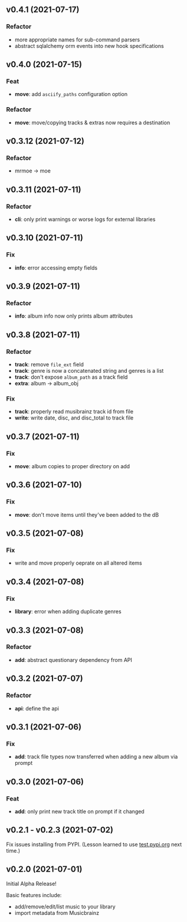 ## v0.4.1 (2021-07-17)

### Refactor

- more appropriate names for sub-command parsers
- abstract sqlalchemy orm events into new hook specifications

## v0.4.0 (2021-07-15)

### Feat

- **move**: add `asciify_paths` configuration option

### Refactor

- **move**: move/copying tracks & extras now requires a destination

## v0.3.12 (2021-07-12)

### Refactor

- mrmoe -> moe

## v0.3.11 (2021-07-11)

### Refactor

- **cli**: only print warnings or worse logs for external libraries

## v0.3.10 (2021-07-11)

### Fix

- **info**: error accessing empty fields

## v0.3.9 (2021-07-11)

### Refactor

- **info**: album info now only prints album attributes

## v0.3.8 (2021-07-11)

### Refactor

- **track**: remove `file_ext` field
- **track**: genre is now a concatenated string and genres is a list
- **track**: don't expose `album_path` as a track field
- **extra**: album -> album_obj

### Fix

- **track**: properly read musibrainz track id from file
- **write**: write date, disc, and disc_total to track file

## v0.3.7 (2021-07-11)

### Fix

- **move**: album copies to proper directory on add

## v0.3.6 (2021-07-10)

### Fix

- **move**: don't move items until they've been added to the dB

## v0.3.5 (2021-07-08)

### Fix

- write and move properly oeprate on all altered items

## v0.3.4 (2021-07-08)

### Fix

- **library**: error when adding duplicate genres

## v0.3.3 (2021-07-08)

### Refactor

- **add**: abstract questionary dependency from API

## v0.3.2 (2021-07-07)

### Refactor

- **api**: define the api

## v0.3.1 (2021-07-06)

### Fix

- **add**: track file types now transferred when adding a new album via prompt

## v0.3.0 (2021-07-06)

### Feat

- **add**: only print new track title on prompt if it changed

## v0.2.1 - v0.2.3 (2021-07-02)

Fix issues installing from PYPI. (Lesson learned to use [test.pypi.org](https://test.pypi.org) next time.)

## v0.2.0 (2021-07-01)

Initial Alpha Release!

Basic features include:

- add/remove/edit/list music to your library
- import metadata from Musicbrainz
